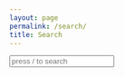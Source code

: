 ```yaml
---
layout: page
permalink: /search/
title: Search
---
```


<!-- Search input field -->
  <div class="main-search form-group mb-0 border-bottom">
  <div class="input-group">
    <input id="search" name="main_input" class="form-control border-0" placeholder="press / to search" type="text">
    <div class="input-group-append">
      <span class="input-group-text border-0"><i class="fa fa-search" aria-hidden="true"></i></span>
    </div>
  </div>
</div>

<!-- Search result container -->
<div id="results-container" class="search-results position-absolute">
      <ul id="results" class="search-results-ul card shadow border border-top-0">
      </ul>
</div>

<!-- Script pointing to search-script.js -->
<script src="search-script.js" type="text/javascript"></script>

<!-- Configuration -->
<script>
SimpleJekyllSearch({
  searchInput: document.getElementById('main_input'),
  resultsContainer: document.getElementById('results'),
  json: '/search.json'
})
</script>
